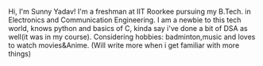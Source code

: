 Hi, I'm Sunny Yadav!
I'm a freshman at IIT Roorkee pursuing my B.Tech. in Electronics and Communication Engineering.
I am a newbie to this tech world, knows python and basics of C, kinda say i've done a bit of DSA as well(it was in my course).
Considering hobbies: badminton,music and loves to watch movies&Anime.
(Will write more when i get familiar with more things)
